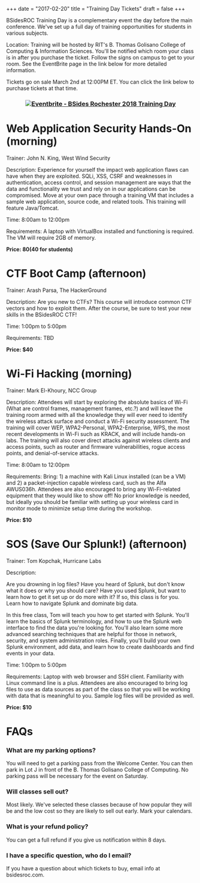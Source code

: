 +++
date = "2017-02-20"
title = "Training Day Tickets"
draft = false
+++

BSidesROC Training Day is a complementary event the day before the main conference. We've set up a full day of training opportunities for students in various subjects. 

Location: Training will be hosted by RIT's B. Thomas Golisano College of Computing & Information Sciences. You'll be notified which room your class is in after you purchase the ticket. Follow the signs on campus to get to your room. See the EventBrite page in the link below for more detailed information. 

Tickets go on sale March 2nd at 12:00PM ET. You can click the link below to purchase tickets at that time. 

### <div align="center"><a href="https://www.eventbrite.com/e/bsides-rochester-2018-training-day-tickets-43132000976?ref=ebtn" target="_blank"><img src="https://www.eventbrite.com/custombutton?eid=43132000976" alt="Eventbrite - BSides Rochester 2018 Training Day" /></a></div>


# Web Application Security Hands-On (morning)
Trainer: John N. King, West Wind Security

Description: Experience for yourself the impact web application flaws can have when they are exploited. SQLi, XSS, CSRF and weaknesses in authentication, access control, and session management are ways that the data and functionality we trust and rely on in our applications can be compromised.  Move at your own pace through a training VM that includes a sample web application, source code, and related tools. This training will feature Java/Tomcat.

Time: 8:00am to 12:00pm 

Requirements: A laptop with VirtualBox installed and functioning is required. The VM will require 2GB of memory.

**Price: $80 ($40 for students)**



# CTF Boot Camp (afternoon)
Trainer: Arash Parsa, The HackerGround

Description: Are you new to CTFs?  This course will introduce common CTF vectors and how to exploit them.  After the course, be sure to test your new skills in the BSidesROC CTF!

Time: 1:00pm to 5:00pm 

Requirements: TBD

**Price: $40**



# Wi-Fi Hacking (morning)
Trainer: Mark El-Khoury, NCC Group

Description: Attendees will start by exploring the absolute basics of Wi-Fi (What are control frames, management frames, etc.?) and will leave the training room armed with all the knowledge they will ever need to identify the wireless attack surface and conduct a Wi-Fi security assessment. The training will cover WEP, WPA2-Personal, WPA2-Enterprise, WPS, the most recent developments in Wi-Fi such as KRACK, and will include hands-on labs. The training will also cover direct attacks against wireless clients and access points, such as router and firmware vulnerabilities, rogue access points, and denial-of-service attacks.

Time: 8:00am to 12:00pm 

Requirements: Bring: 1) a machine with Kali Linux installed (can be a VM) and 2) a packet-injection capable wireless card, such as the Alfa AWUS036h.  Attendees are also encouraged to bring any Wi-Fi-related equipment that they would like to show off!  No prior knowledge is needed, but ideally you should be familiar with setting up your wireless card in monitor mode to minimize setup time during the workshop.

**Price: $10**



# SOS (Save Our Splunk!) (afternoon)
Trainer: Tom Kopchak, Hurricane Labs

Description: 

Are you drowning in log files? Have you heard of Splunk, but don't know what it does or why you should care? Have you used Splunk, but want to learn how to get it set up or do more with it? If so, this class is for you. Learn how to navigate Splunk and dominate big data.

In this free class, Tom will teach you how to get started with Splunk. You'll learn the basics of Splunk terminology, and how to use the Splunk web interface to find the data you're looking for. You'll also learn some more advanced searching techniques that are helpful for those in network, security, and system administration roles. Finally, you'll build your own Splunk environment, add data, and learn how to create dashboards and find events in your data.

Time: 1:00pm to 5:00pm 

Requirements: Laptop with web browser and SSH client.  Familiarity with Linux command line is a plus.  Attendees are also encouraged to bring log files to use as data sources as part of the class so that you will be working with data that is meaningful to you. Sample log files will be provided as well.

**Price: $10**



# FAQs
 

### What are my parking options?

You will need to get a parking pass from the Welcome Center.  You can then park in Lot J in front of the B. Thomas Golisano College of Computing.  No parking pass will be necessary for the event on Saturday.

### Will classes sell out?

Most likely. We've selected these classes because of how popular they will be and the low cost so they are likely to sell out early. Mark your calendars. 

### What is your refund policy?

You can get a full refund if you give us notification within 8 days. 

### I have a specific question, who do I email?

If you have a question about which tickets to buy, email info at bsidesroc.com. 

